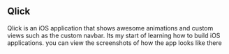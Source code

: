 ## Qlick
Qlick is an iOS application that shows awesome animations and custom views such as the custom navbar. Its my start of learning how to build iOS applications.
you can view the screenshots of how the app looks like there
